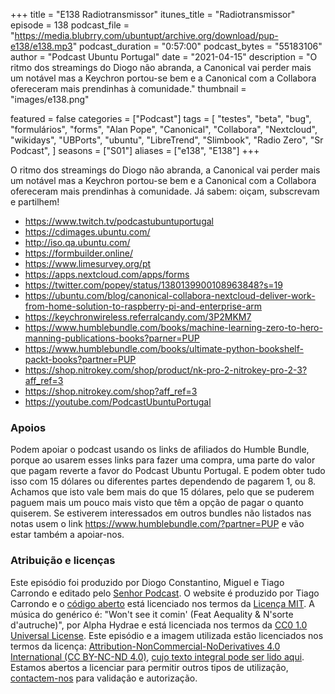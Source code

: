 +++
title = "E138 Radiotransmissor"
itunes_title = "Radiotransmissor"
episode = 138
podcast_file = "https://media.blubrry.com/ubuntupt/archive.org/download/pup-e138/e138.mp3"
podcast_duration = "0:57:00"
podcast_bytes = "55183106"
author = "Podcast Ubuntu Portugal"
date = "2021-04-15"
description = "O ritmo dos streamings do Diogo não abranda, a Canonical vai perder mais um notável mas a Keychron portou-se bem e a Canonical com a Collabora ofereceram mais prendinhas à comunidade."
thumbnail = "images/e138.png"

featured = false
categories = ["Podcast"]
tags = [
  "testes",
  "beta",
  "bug",
  "formulários",
  "forms",
  "Alan Pope",
  "Canonical",
  "Collabora",
  "Nextcloud",
  "wikidays",
  "UBPorts",
  "ubuntu",
  "LibreTrend",
  "Slimbook",
  "Radio Zero",
  "Sr Podcast",
]
seasons = ["S01"]
aliases = ["e138", "E138"]
+++

O ritmo dos streamings do Diogo não abranda, a Canonical vai perder mais um notável mas a Keychron portou-se bem e a Canonical com a Collabora ofereceram mais prendinhas à comunidade.
Já sabem: oiçam, subscrevam e partilhem!

* https://www.twitch.tv/podcastubuntuportugal
* https://cdimages.ubuntu.com/
* http://iso.qa.ubuntu.com/
* https://formbuilder.online/
* https://www.limesurvey.org/pt
* https://apps.nextcloud.com/apps/forms
* https://twitter.com/popey/status/1380139900108963848?s=19
* https://ubuntu.com/blog/canonical-collabora-nextcloud-deliver-work-from-home-solution-to-raspberry-pi-and-enterprise-arm
* https://keychronwireless.referralcandy.com/3P2MKM7
* https://www.humblebundle.com/books/machine-learning-zero-to-hero-manning-publications-books?parner=PUP
* https://www.humblebundle.com/books/ultimate-python-bookshelf-packt-books?partner=PUP
* https://shop.nitrokey.com/shop/product/nk-pro-2-nitrokey-pro-2-3?aff_ref=3
* https://shop.nitrokey.com/shop?aff_ref=3
* https://youtube.com/PodcastUbuntuPortugal



### Apoios
Podem apoiar o podcast usando os links de afiliados do Humble Bundle, porque ao usarem esses links para fazer uma compra, uma parte do valor que pagam reverte a favor do Podcast Ubuntu Portugal.
E podem obter tudo isso com 15 dólares ou diferentes partes dependendo de pagarem 1, ou 8.
Achamos que isto vale bem mais do que 15 dólares, pelo que se puderem paguem mais um pouco mais visto que têm a opção de pagar o quanto quiserem.
Se estiverem interessados em outros bundles não listados nas notas usem o link https://www.humblebundle.com/?partner=PUP e vão estar também a apoiar-nos.

### Atribuição e licenças
Este episódio foi produzido por Diogo Constantino, Miguel e Tiago Carrondo e editado pelo [Senhor Podcast](https://senhorpodcast.pt/).
O website é produzido por Tiago Carrondo e o [código aberto](https://gitlab.com/podcastubuntuportugal/website) está licenciado nos termos da [Licença MIT](https://gitlab.com/podcastubuntuportugal/website/main/LICENSE).
A música do genérico é: "Won't see it comin' (Feat Aequality & N'sorte d'autruche)", por Alpha Hydrae e está licenciada nos termos da [CC0 1.0 Universal License](https://creativecommons.org/publicdomain/zero/1.0/).
Este episódio e a imagem utilizada estão licenciados nos termos da licença: [Attribution-NonCommercial-NoDerivatives 4.0 International (CC BY-NC-ND 4.0)](https://creativecommons.org/licenses/by-nc-nd/4.0/), [cujo texto integral pode ser lido aqui](https://creativecommons.org/licenses/by-nc-nd/4.0/legalcode). Estamos abertos a licenciar para permitir outros tipos de utilização, [contactem-nos](https://podcastubuntuportugal.org/contactos) para validação e autorização.

